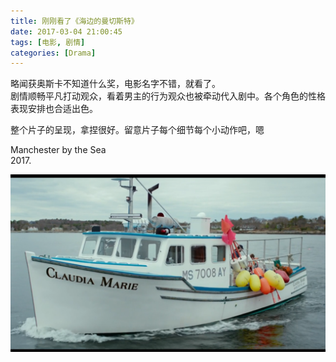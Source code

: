 ```yaml
---
title: 刚刚看了《海边的曼切斯特》
date: 2017-03-04 21:00:45
tags: [电影, 剧情]
categories: [Drama]
---
```


略闻获奥斯卡不知道什么奖，电影名字不错，就看了。  
剧情顺畅平凡打动观众，看着男主的行为观众也被牵动代入剧中。各个角色的性格表现安排也合适出色。  

整个片子的呈现，拿捏很好。留意片子每个细节每个小动作吧，嗯

Manchester by the Sea  
2017.


![Manchester By The Sea](/img/Manchester_By_The_Sea/theboat.png)
